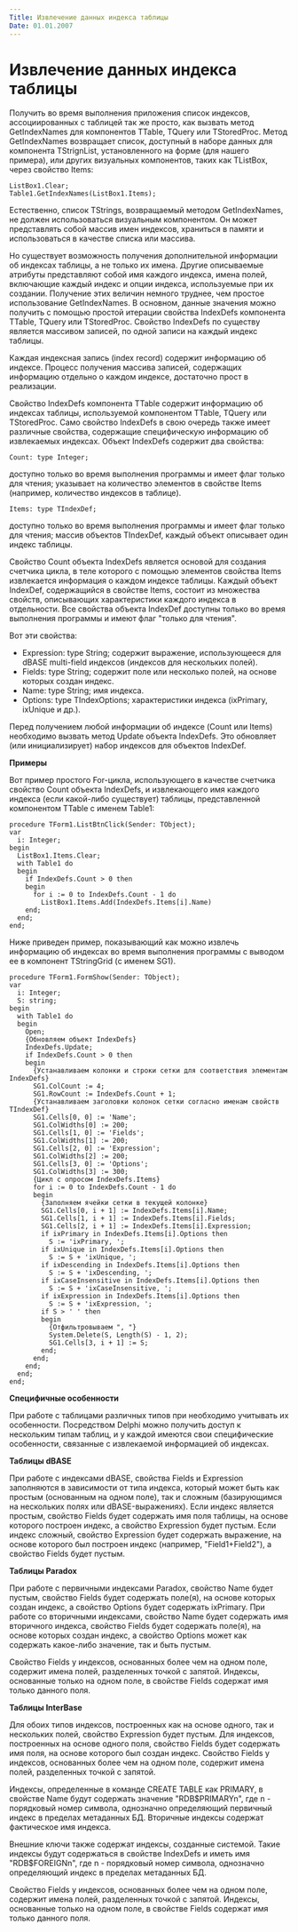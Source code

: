 ```yaml
---
Title: Извлечение данных индекса таблицы
Date: 01.01.2007
---
```



Извлечение данных индекса таблицы
=================================

Получить во время выполнения приложения список индексов, ассоциированных
с таблицей так же просто, как вызвать метод GetIndexNames для компонентов
TTable, TQuery или TStoredProc. Метод GetIndexNames возвращает список,
доступный в наборе данных для компонента TStrignList, установленного на
форме (для нашего примера), или других визуальных компонентов, таких как
TListBox, через свойство Items:

    ListBox1.Clear;
    Table1.GetIndexNames(ListBox1.Items);

Естественно, список TStrings, возвращаемый методом GetIndexNames, не
должен использоваться визуальным компонентом. Он может представлять
собой массив имен индексов, храниться в памяти и использоваться в
качестве списка или массива.

Но существует возможность получения дополнительной информации об
индексах таблицы, а не только их имена. Другие описываемые атрибуты
представляют собой имя каждого индекса, имена полей, включающие каждый
индекс и опции индекса, используемые при их создании. Получение этих
величин немного труднее, чем простое использование GetIndexNames. В
основном, данные значения можно получить с помощью простой итерации
свойства IndexDefs компонента TTable, TQuery или TStoredProc. Свойство
IndexDefs по существу является массивом записей, по одной записи на
каждый индекс таблицы.

Каждая индексная запись (index record) содержит информацию об индексе.
Процесс получения массива записей, содержащих информацию отдельно о
каждом индексе, достаточно прост в реализации.

Свойство IndexDefs компонента TTable содержит информацию об индексах
таблицы, используемой компонентом TTable, TQuery или TStoredProc. Само
свойство IndexDefs в свою очередь также имеет различные свойства,
содержащие специфическую информацию об извлекаемых индексах. Объект
IndexDefs содержит два свойства:

    Count: type Integer;

доступно только во время выполнения программы и имеет флаг только для
чтения; указывает на количество элементов в свойстве Items (например,
количество индексов в таблице).

    Items: type TIndexDef;

доступно только во время выполнения программы и имеет флаг только для
чтения; массив объектов TIndexDef, каждый объект описывает один индекс
таблицы.

Свойство Count объекта IndexDefs является основой для создания счетчика
цикла, в теле которого с помощью элементов свойства Items извлекается
информация о каждом индексе таблицы. Каждый объект IndexDef,
содержащийся в свойстве Items, состоит из множества свойств, описывающих
характеристики каждого индекса в отдельности. Все свойства объекта
IndexDef доступны только во время выполнения программы и имеют флаг
"только для чтения".

Вот эти свойства:

- Expression: type String; содержит выражение, использующееся
                           для dBASE multi-field индексов
                           (индексов для нескольких полей).
- Fields:     type String; содержит поле или несколько полей,
                           на основе которых создан индекс.
- Name:       type String; имя индекса.
- Options:    type TIndexOptions; характеристики индекса
                          (ixPrimary,  ixUnique и др.).

Перед получением любой информации об индексе (Count или Items)
необходимо вызвать метод Update объекта IndexDefs. Это обновляет (или
инициализирует) набор индексов для объектов IndexDef.

**Примеры**

Вот пример простого For-цикла, использующего в качестве счетчика
свойство Count объекта IndexDefs, и извлекающего имя каждого индекса
(если какой-либо существует) таблицы, представленной компонентом TTable
с именем Table1:

    procedure TForm1.ListBtnClick(Sender: TObject);
    var
      i: Integer;
    begin
      ListBox1.Items.Clear;
      with Table1 do
      begin
        if IndexDefs.Count > 0 then
        begin
          for i := 0 to IndexDefs.Count - 1 do
            ListBox1.Items.Add(IndexDefs.Items[i].Name)
        end;
      end;
    end;

Ниже приведен пример, показывающий как можно извлечь информацию об
индексах во время выполнения программы с выводом ее в компонент
TStringGrid (с именем SG1).

    procedure TForm1.FormShow(Sender: TObject);
    var
      i: Integer;
      S: string;
    begin
      with Table1 do
      begin
        Open;
        {Обновляем объект IndexDefs}
        IndexDefs.Update;
        if IndexDefs.Count > 0 then
        begin
          {Устанавливаем колонки и строки сетки для соответствия элементам IndexDefs}
          SG1.ColCount := 4;
          SG1.RowCount := IndexDefs.Count + 1;
          {Устанавливаем заголовки колонок сетки согласно именам свойств TIndexDef}
          SG1.Cells[0, 0] := 'Name';
          SG1.ColWidths[0] := 200;
          SG1.Cells[1, 0] := 'Fields';
          SG1.ColWidths[1] := 200;
          SG1.Cells[2, 0] := 'Expression';
          SG1.ColWidths[2] := 200;
          SG1.Cells[3, 0] := 'Options';
          SG1.ColWidths[3] := 300;
          {Цикл с опросом IndexDefs.Items}
          for i := 0 to IndexDefs.Count - 1 do
          begin
            {Заполняем ячейки сетки в текущей колонке}
            SG1.Cells[0, i + 1] := IndexDefs.Items[i].Name;
            SG1.Cells[1, i + 1] := IndexDefs.Items[i].Fields;
            SG1.Cells[2, i + 1] := IndexDefs.Items[i].Expression;
            if ixPrimary in IndexDefs.Items[i].Options then
              S := 'ixPrimary, ';
            if ixUnique in IndexDefs.Items[i].Options then
              S := S + 'ixUnique, ';
            if ixDescending in IndexDefs.Items[i].Options then
              S := S + 'ixDescending, ';
            if ixCaseInsensitive in IndexDefs.Items[i].Options then
              S := S + 'ixCaseInsensitive, ';
            if ixExpression in IndexDefs.Items[i].Options then
              S := S + 'ixExpression, ';
            if S > ' ' then
            begin
              {Отфильтровываем ", "}
              System.Delete(S, Length(S) - 1, 2);
              SG1.Cells[3, i + 1] := S;
            end;
          end;
        end;
      end;
    end;

**Специфичные особенности**

При работе с таблицами различных типов при необходимо учитывать их
особенности. Посредством Delphi можно получить доступ к нескольким типам
таблиц, и у каждой имеются свои специфические особенности, связанные с
извлекаемой информацией об индексах.

**Таблицы dBASE**

При работе с индексами dBASE, свойства Fields и Expression заполняются в
зависимости от типа индекса, который может быть как простым (основанным
на одном поле), так и сложным (базирующимся на нескольких полях или
dBASE-выражениях). Если индекс является простым, свойство Fields будет
содержать имя поля таблицы, на основе которого построен индекс, а
свойство Expression будет пустым. Если индекс сложный, свойство
Expression будет содержать выражение, на основе которого был построен
индекс (например, "Field1+Field2"), а свойство Fields будет пустым.

**Таблицы Paradox**

При работе с первичными индексами Paradox, свойство Name будет пустым,
свойство Fields будет содержать поле(я), на основе которых создан
индекс, а свойство Options будет содержать ixPrimary. При работе со
вторичными индексами, свойство Name будет содержать имя вторичного
индекса, свойство Fields будет содержать поле(я), на основе которых
создан индекс, а свойство Options может как содержать какое-либо
значение, так и быть пустым.

Свойство Fields у индексов, основанных более чем на одном поле, содержит
имена полей, разделенных точкой с запятой. Индексы, основанные только на
одном поле, в свойстве Fields содержат имя только данного поля.

**Таблицы InterBase**

Для обоих типов индексов, построенных как на основе одного, так и
нескольких полей, свойство Expression будет пустым. Для индексов,
построенных на основе одного поля, свойство Fields будет содержать имя
поля, на основе которого был создан индекс. Свойство Fields у индексов,
основанных более чем на одном поле, содержит имена полей, разделенных
точкой с запятой.

Индексы, определенные в команде CREATE TABLE как PRIMARY, в свойстве
Name будут содержать значение "RDB$PRIMARYn", где n - порядковый
номер символа, однозначно определяющий первичный индекс в пределах
метаданных БД. Вторичные индексы содержат фактическое имя индекса.

Внешние ключи также содержат индексы, созданные системой. Такие индексы
будут содержаться в свойстве IndexDefs и иметь имя "RDB$FOREIGNn",
где n - порядковый номер символа, однозначно определяющий индекс в
пределах метаданных БД.

Свойство Fields у индексов, основанных более чем на одном поле, содержит
имена полей, разделенных точкой с запятой. Индексы, основанные только на
одном поле, в свойстве Fields содержат имя только данного поля.
